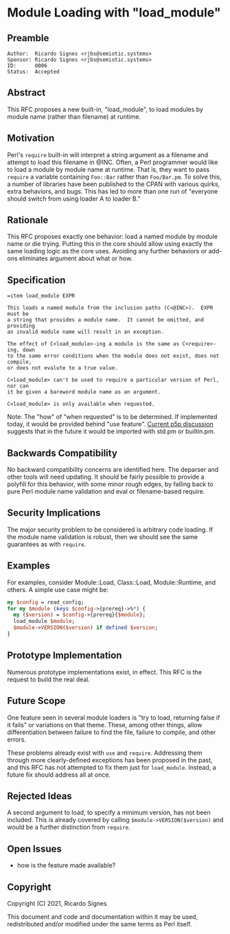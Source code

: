 # Module Loading with "load\_module"

## Preamble

    Author:  Ricardo Signes <rjbs@semiotic.systems>
    Sponsor: Ricardo Signes <rjbs@semiotic.systems>
    ID:      0006
    Status:  Accepted

## Abstract

This RFC proposes a new built-in, "load\_module", to load modules by module
name (rather than filename) at runtime.

## Motivation

Perl's `require` built-in will interpret a string argument as a filename and
attempt to load this filename in @INC.  Often, a Perl programmer would like to
load a module by module name at runtime.  That is, they want to pass `require`
a variable containing `Foo::Bar` rather than `Foo/Bar.pm`.  To solve this, a
number of libraries have been published to the CPAN with various quirks, extra
behaviors, and bugs.  This has led to more than one run of "everyone should
switch from using loader A to loader B."

## Rationale

This RFC proposes exactly one behavior:  load a named module by module name or
die trying.  Putting this in the core should allow using exactly the same
loading logic as the core uses.  Avoiding any further behaviors or add-ons
eliminates argument about what or how.

## Specification

```pod
=item load_module EXPR

This loads a named module from the inclusion paths (C<@INC>).  EXPR must be
a string that provides a module name.  It cannot be omitted, and providing
an invalid module name will result in an exception.

The effect of C<load_module>-ing a module is the same as C<require>-ing, down
to the same error conditions when the module does not exist, does not compile,
or does not evalute to a true value.

C<load_module> can't be used to require a particular version of Perl, nor can
it be given a bareword module name as an argument.

C<load_module> is only available when requested.
```

Note:  The "how" of "when requested" is to be determined.  If implemented
today, it would be provided behind "use feature".  [Current p5p
discussion](https://github.com/Perl/RFCs/blob/master/rfcs/rfc0009.md) suggests
that in the future it would be imported with std.pm or builtin.pm.

## Backwards Compatibility

No backward compatibility concerns are identified here.  The deparser and other
tools will need updating.  It should be fairly possible to provide a polyfill
for this behavior, with some minor rough edges, by falling back to pure Perl
module name validation and eval or filename-based require.

## Security Implications

The major security problem to be considered is arbitrary code loading.  If the
module name validation is robust, then we should see the same guarantees as
with `require`.

## Examples

For examples, consider Module::Load, Class::Load, Module::Runtime, and others.
A simple use case might be:

```perl
my $config = read_config;
for my $module (keys $config->{prereq}->%*) {
  my ($version) = $config->{prereq}{$module};
  load_module $module;
  $module->VERSION($version) if defined $version;
}
```

## Prototype Implementation

Numerous prototype implementations exist, in effect.  This RFC is the request
to build the real deal.

## Future Scope

One feature seen in several module loaders is "try to load, returning false if
it fails" or variations on that theme.  These, among other things, allow
differentiation between failure to find the file, failure to compile, and other
errors.

These problems already exist with `use` and `require`.  Addressing them through
more clearly-defined exceptions has been proposed in the past, and this RFC has
not attempted to fix them just for `load_module`.  Instead, a future fix should
address all at once.

## Rejected Ideas

A second argument to load, to specify a minimum version, has not been included.
This is already covered by calling `$module->VERSION($version)` and would be a
further distinction from `require`.

## Open Issues

* how is the feature made available?

## Copyright

Copyright (C) 2021, Ricardo Signes

This document and code and documentation within it may be used, redistributed
and/or modified under the same terms as Perl itself.

